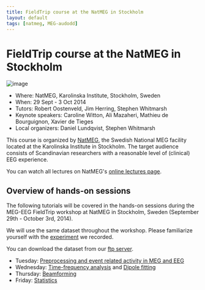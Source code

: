 ```yaml
---
title: FieldTrip course at the NatMEG in Stockholm
layout: default
tags: [natmeg, MEG-audodd]
---
```


# FieldTrip course at the NatMEG in Stockholm

![image](/static/img/tutorial/natmeg_temp:natmeg_pos.png)

*  Where: NatMEG, Karolinska Institute, Stockholm, Sweden
*  When: 29 Sept - 3 Oct 2014
*  Tutors: Robert Oostenveld, Jim Herring, Stephen Whitmarsh
*  Keynote speakers: Caroline Witton, Ali Mazaheri, Mathieu de Bourguignon, Xavier de Tieges
*  Local organizers: Daniel Lundqvist, Stephen Whitmarsh

This course is organized by [NatMEG](http://www.natmeg.se), the Swedish National MEG facility located at the Karolinska Institute in Stockholm. The target audience consists of Scandinavian researchers with a reasonable level of (clinical) EEG experience.

You can watch all lectures on NatMEG's [online lectures page](http://natmeg.se/wp/activities/natmeg-lectures/).

## Overview of hands-on sessions

The following tutorials will be covered in the hands-on sessions during the MEG-EEG FieldTrip workshop at NatMEG in Stockholm, Sweden (September 29th - October 3rd, 2014).

We will use the same dataset throughout the workshop. Please familiarize yourself with the [experiment](/tutorial/natmeg/dataset) we recorded.

You can download the dataset from our [ftp server](ftp://ftp.fieldtriptoolbox.org/pub/fieldtrip/tutorial/natmeg).

*  Tuesday: [Preprocessing and event related activity in MEG and EEG](/tutorial/natmeg/preprocessing)
*  Wednesday: [Time-frequency analysis](/tutorial/natmeg/timefrequency) and [Dipole fitting](/tutorial/natmeg/dipolefitting)
*  Thursday: [Beamforming](/tutorial/natmeg/beamforming)
*  Friday: [Statistics](/tutorial/natmeg/statistics)
